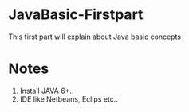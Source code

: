# JavaBasic-Firstpart

This first part will explain about Java basic concepts

# Notes

1. Install JAVA 6+..
2. IDE like Netbeans, Eclips etc..
